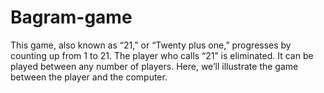 # Bagram-game
This game, also known as “21,” or “Twenty plus one,” progresses by counting up from 1 to 21. The player who calls “21” is eliminated. It can be played between any number of players. Here, we’ll illustrate the game between the player and the  computer.
